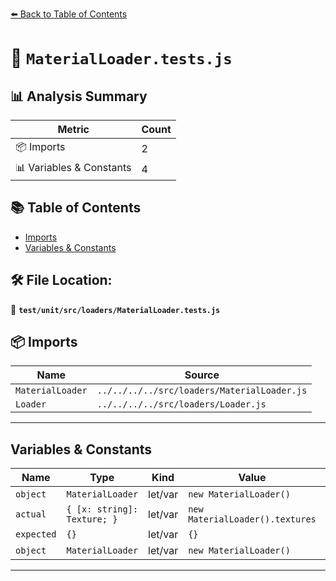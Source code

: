 [⬅️ Back to Table of Contents](../../../../index.md)

# 📄 `MaterialLoader.tests.js`

## 📊 Analysis Summary

| Metric | Count |
|--------|-------|
| 📦 Imports | 2 |
| 📊 Variables & Constants | 4 |

## 📚 Table of Contents

- [Imports](#imports)
- [Variables & Constants](#variables-constants)

## 🛠️ File Location:
📂 **`test/unit/src/loaders/MaterialLoader.tests.js`**

## 📦 Imports

| Name | Source |
|------|--------|
| `MaterialLoader` | `../../../../src/loaders/MaterialLoader.js` |
| `Loader` | `../../../../src/loaders/Loader.js` |


---

## Variables & Constants

| Name | Type | Kind | Value | Exported |
|------|------|------|-------|----------|
| `object` | `MaterialLoader` | let/var | `new MaterialLoader()` | ✗ |
| `actual` | `{ [x: string]: Texture; }` | let/var | `new MaterialLoader().textures` | ✗ |
| `expected` | `{}` | let/var | `{}` | ✗ |
| `object` | `MaterialLoader` | let/var | `new MaterialLoader()` | ✗ |


---